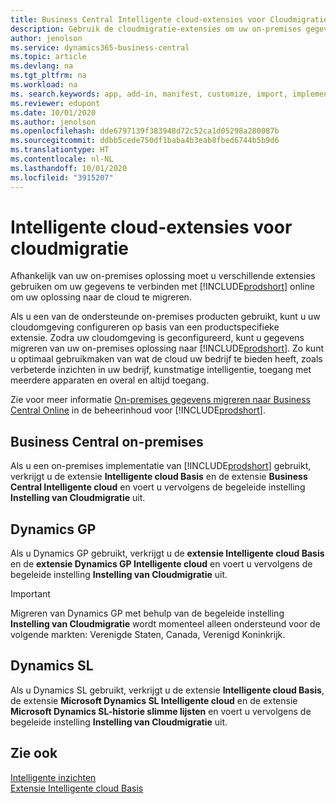 ```yaml
---
title: Business Central Intelligente cloud-extensies voor Cloudmigratie | Microsoft Docs
description: Gebruik de cloudmigratie-extensies om uw on-premises gegevens naar Business Central online te migreren. Deze extensies verplaatsen uw on-premises gegevens naar de cloud, zodat u Business Central online kunt gebruiken met uw bestaande gegevens.
author: jenolson
ms.service: dynamics365-business-central
ms.topic: article
ms.devlang: na
ms.tgt_pltfrm: na
ms.workload: na
ms. search.keywords: app, add-in, manifest, customize, import, implement
ms.reviewer: edupont
ms.date: 10/01/2020
ms.author: jenolson
ms.openlocfilehash: dde6797139f383948d72c52ca1d05298a280087b
ms.sourcegitcommit: ddbb5cede750df1baba4b3eab8fbed6744b5b9d6
ms.translationtype: HT
ms.contentlocale: nl-NL
ms.lasthandoff: 10/01/2020
ms.locfileid: "3915207"
---
```

# <a name="intelligent-cloud-extensions-for-cloud-migration"></a>Intelligente cloud-extensies voor cloudmigratie

Afhankelijk van uw on-premises oplossing moet u verschillende extensies gebruiken om uw gegevens te verbinden met [!INCLUDE[prodshort](includes/prodshort.md)] online om uw oplossing naar de cloud te migreren.  

Als u een van de ondersteunde on-premises producten gebruikt, kunt u uw cloudomgeving configureren op basis van een productspecifieke extensie. Zodra uw cloudomgeving is geconfigureerd, kunt u gegevens migreren van uw on-premises oplossing naar [!INCLUDE[prodshort](includes/prodshort.md)]. Zo kunt u optimaal gebruikmaken van wat de cloud uw bedrijf te bieden heeft, zoals verbeterde inzichten in uw bedrijf, kunstmatige intelligentie, toegang met meerdere apparaten en overal en altijd toegang.  

Zie voor meer informatie [On-premises gegevens migreren naar Business Central Online](/dynamics365/business-central/dev-itpro/administration/migrate-data) in de beheerinhoud voor [!INCLUDE[prodshort](includes/prodshort.md)].  

## <a name="business-central-on-premises"></a>Business Central on-premises

Als u een on-premises implementatie van [!INCLUDE[prodshort](includes/prodshort.md)] gebruikt, verkrijgt u de extensie **Intelligente cloud Basis** en de extensie **Business Central Intelligente cloud** en voert u vervolgens de begeleide instelling **Instelling van Cloudmigratie** uit.  

## <a name="dynamics-gp"></a>Dynamics GP

Als u Dynamics GP gebruikt, verkrijgt u de **extensie Intelligente cloud Basis** en de **extensie Dynamics GP Intelligente cloud** en voert u vervolgens de begeleide instelling **Instelling van Cloudmigratie** uit.  

> [!IMPORTANT]
> Migreren van Dynamics GP met behulp van de begeleide instelling **Instelling van Cloudmigratie** wordt momenteel alleen ondersteund voor de volgende markten: Verenigde Staten, Canada, Verenigd Koninkrijk.

## <a name="dynamics-sl"></a>Dynamics SL

Als u Dynamics SL gebruikt, verkrijgt u de extensie **Intelligente cloud Basis**, de extensie **Microsoft Dynamics SL Intelligente cloud** en de extensie **Microsoft Dynamics SL-historie slimme lijsten** en voert u vervolgens de begeleide instelling **Instelling van Cloudmigratie** uit.  

## <a name="see-also"></a>Zie ook

[Intelligente inzichten](about-intelligent-cloud.md)  
[Extensie Intelligente cloud Basis](ui-extensions-intelligent-cloud.md)  

